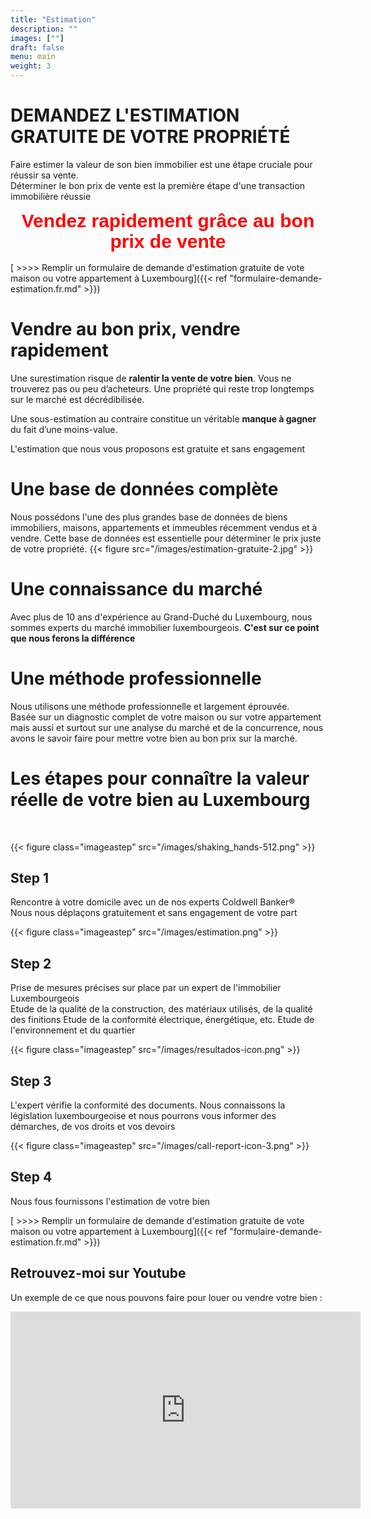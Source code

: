 ```yaml
---
title: "Estimation"
description: ""
images: [""]
draft: false
menu: main
weight: 3
---
```



# DEMANDEZ L'ESTIMATION GRATUITE DE VOTRE PROPRIÉTÉ

Faire estimer la valeur de son bien immobilier est une étape cruciale pour réussir sa vente.   
Déterminer le bon prix de vente est la première étape d'une transaction immobilière réussie

<div style="font-family: 'Source Sans Pro', sans-serif;font-size:30px; font-weight:700; color:red;line-height:1.1; text-align: center;" class="text-content">Vendez rapidement grâce au bon prix de vente</div>

<br/>
[ >>>> Remplir un formulaire de demande d'estimation gratuite de vote maison ou votre appartement à Luxembourg]({{< ref "formulaire-demande-estimation.fr.md" >}})

# Vendre au bon prix, vendre rapidement

Une surestimation risque de **ralentir la vente de votre bien**. Vous ne trouverez pas ou peu d’acheteurs. Une propriété qui reste trop longtemps sur le marché est décrédibilisée.

Une sous-estimation au contraire constitue un véritable **manque à gagner** du fait d’une moins-value.

L'estimation que nous vous proposons est gratuite et sans engagement

# Une base de données complète

Nous possédons l'une des plus grandes base de données de biens immobiliers, maisons, appartements et immeubles récemment vendus et à vendre. Cette base de données est essentielle pour déterminer le prix juste de votre propriété.
{{< figure src="/images/estimation-gratuite-2.jpg" >}}


# Une connaissance du marché

Avec plus de 10 ans d'expérience au Grand-Duché du Luxembourg, nous sommes experts du marché immobilier luxembourgeois. **C'est sur ce point que nous ferons la différence**

# Une méthode professionnelle

Nous utilisons une méthode professionnelle et largement éprouvée.  
Basée sur un diagnostic complet de votre maison ou sur votre appartement mais aussi et surtout sur une analyse du marché et de la concurrence, nous avons le savoir faire pour mettre votre bien au bon prix sur la marché.

# Les étapes pour connaître la valeur réelle de votre bien au Luxembourg
<br/>

{{< figure class="imageastep" src="/images/shaking_hands-512.png" >}} 
## Step 1
Rencontre à votre domicile avec un de nos experts Coldwell Banker®   
Nous nous déplaçons gratuitement et sans engagement de votre part

{{< figure class="imageastep" src="/images/estimation.png" >}}  
## Step 2  
Prise de mesures précises sur place par un expert de l'immobilier Luxembourgeois  
Etude de la qualité de la construction, des matériaux utilisés, de la qualité des finitions
Etude de la conformité électrique, énergétique, etc. 
Etude de l'environnement et du quartier

{{< figure class="imageastep" src="/images/resultados-icon.png" >}}  
## Step 3  
L'expert vérifie la conformité des documents. Nous connaissons la législation luxembourgeoise et nous pourrons vous informer des démarches, de vos droits et vos devoirs

{{< figure class="imageastep" src="/images/call-report-icon-3.png" >}}  
## Step 4  
Nous fous fournissons l'estimation de votre bien 


[ >>>> Remplir un formulaire de demande d'estimation gratuite de vote maison ou votre appartement à Luxembourg]({{< ref "formulaire-demande-estimation.fr.md" >}})

## Retrouvez-moi sur Youtube

Un exemple de ce que nous pouvons faire pour louer ou vendre votre bien : 

<div class="youtubevideowrap">
    <div class="video-container">
    <iframe width="560" height="315" src="https://www.youtube.com/embed/Y4GGS9TNRoI" frameborder="0" allow="accelerometer; autoplay; encrypted-media; gyroscope; picture-in-picture" allowfullscreen></iframe>
    </div>
</div>
